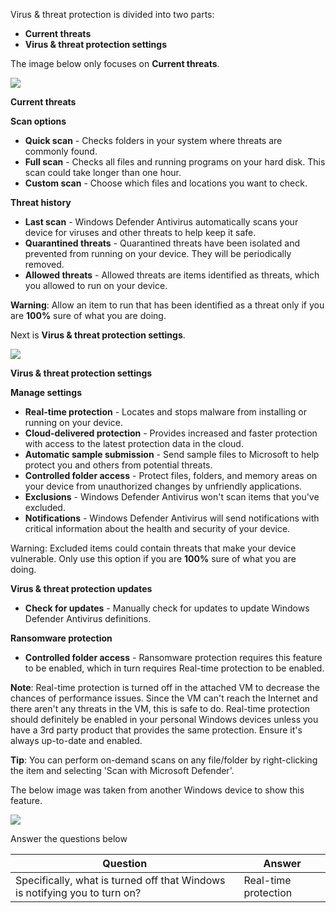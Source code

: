 Virus & threat protection is divided into two parts:  

- **Current threats**
- **Virus & threat protection settings**

The image below only focuses on **Current threats**. 

![](https://assets.tryhackme.com/additional/win-fun3/windows-security3.png)  

**Current threats**

**Scan options**

- **Quick scan** - Checks folders in your system where threats are commonly found.
- **Full scan** - Checks all files and running programs on your hard disk. This scan could take longer than one hour.
- **Custom scan** - Choose which files and locations you want to check.

**Threat history**

- **Last scan** - Windows Defender Antivirus automatically scans your device for viruses and other threats to help keep it safe.
- **Quarantined threats** - Quarantined threats have been isolated and prevented from running on your device. They will be periodically removed.
- **Allowed threats** - Allowed threats are items identified as threats, which you allowed to run on your device. 

**Warning**: Allow an item to run that has been identified as a threat only if you are **100%** sure of what you are doing. 

Next is **Virus & threat protection settings**.

![](https://assets.tryhackme.com/additional/win-fun3/windows-security4.png)  

**Virus & threat protection settings**

**Manage settings** 

- **Real-time protection** - Locates and stops malware from installing or running on your device.
- **Cloud-delivered protection** - Provides increased and faster protection with access to the latest protection data in the cloud.
- **Automatic sample submission** - Send sample files to Microsoft to help protect you and others from potential threats. 
- **Controlled folder access** - Protect files, folders, and memory areas on your device from unauthorized changes by unfriendly applications.
- **Exclusions** - Windows Defender Antivirus won't scan items that you've excluded.
- **Notifications** - Windows Defender Antivirus will send notifications with critical information about the health and security of your device. 

Warning: Excluded items could contain threats that make your device vulnerable. Only use this option if you are **100%** sure of what you are doing.   

**Virus & threat protection updates**

- **Check for updates** - Manually check for updates to update Windows Defender Antivirus definitions.  

**Ransomware protection**

- **Controlled folder access** - Ransomware protection requires this feature to be enabled, which in turn requires Real-time protection to be enabled.

**Note**: Real-time protection is turned off in the attached VM to decrease the chances of performance issues. Since the VM can't reach the Internet and there aren't any threats in the VM, this is safe to do. Real-time protection should definitely be enabled in your personal Windows devices unless you have a 3rd party product that provides the same protection. Ensure it's always up-to-date and enabled.  

**Tip**: You can perform on-demand scans on any file/folder by right-clicking the item and selecting 'Scan with Microsoft Defender'.

The below image was taken from another Windows device to show this feature.

![](https://assets.tryhackme.com/additional/win-fun3/windows-defender-scan.png)  

Answer the questions below

| Question                                                                   | Answer |
| -------------------------------------------------------------------------- | ------ |
| Specifically, what is turned off that Windows is notifying you to turn on? | Real-time protection       |
